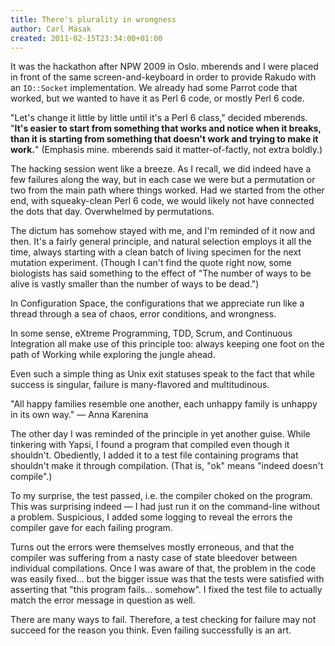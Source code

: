 ```yaml
---
title: There's plurality in wrongness
author: Carl Mäsak
created: 2011-02-15T23:34:00+01:00
---
```

It was the hackathon after NPW 2009 in Oslo. mberends and I were placed in
front of the same screen-and-keyboard in order to provide Rakudo with an
`IO::Socket` implementation. We already had some Parrot code that worked,
but we wanted to have it as Perl 6 code, or mostly Perl 6 code.

"Let's change it little by little until it's a Perl 6 class," decided mberends.
"**It's easier to start from something that works and notice when it breaks,
than it is starting from something that doesn't work and trying to make it
work.**" (Emphasis mine. mberends said it matter-of-factly, not extra boldly.)

The hacking session went like a breeze. As I recall, we did indeed have a few
failures along the way, but in each case we were but a permutation or two from
the main path where things worked. Had we started from the other end, with
squeaky-clean Perl 6 code, we would likely not have connected the dots that
day. Overwhelmed by permutations.

The dictum has somehow stayed with me, and I'm reminded of it now and then.
It's a fairly general principle, and natural selection employs it all the time,
always starting with a clean batch of living specimen for the next mutation
experiment. (Though I can't find the quote right now, some biologists has
said something to the effect of "The number of ways to be alive is vastly
smaller than the number of ways to be dead.")

In Configuration Space, the configurations that we appreciate run like a thread
through a sea of chaos, error conditions, and wrongness.

In some sense, eXtreme Programming, TDD, Scrum, and Continuous Integration all
make use of this principle too: always keeping one foot on the path of Working
while exploring the jungle ahead.

Even such a simple thing as Unix exit statuses speak to the fact that while
success is singular, failure is many-flavored and multitudinous.

<div class='quote'>"All happy families resemble one another, each unhappy family is unhappy in its own way." &mdash; Anna Karenina</div>

The other day I was reminded of the principle in yet another guise. While
tinkering with Yapsi, I found a program that compiled even though it shouldn't.
Obediently, I added it to a test file containing programs that shouldn't make
it through compilation. (That is, "ok" means "indeed doesn't compile".)

To my surprise, the test passed, i.e. the compiler choked on the program.
This was surprising indeed &mdash; I had just run it on the command-line
without a problem. Suspicious, I added some logging to reveal the errors the
compiler gave for each failing program.

Turns out the errors were themselves mostly erroneous, and that the compiler
was suffering from a nasty case of state bleedover between individual
compilations. Once I was aware of that, the problem in the code was easily
fixed... but the bigger issue was that the tests were satisfied with asserting
that "this program fails... somehow".  I fixed the test file to actually match
the error message in question as well.

There are many ways to fail. Therefore, a test checking for failure may not
succeed for the reason you think. Even failing successfully is an art.
